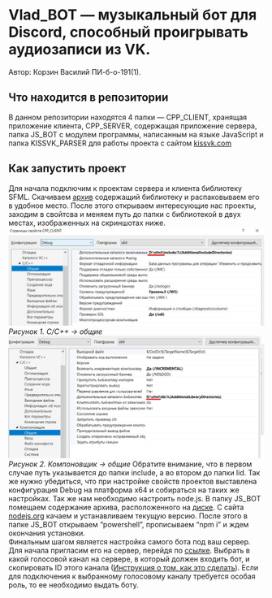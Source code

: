 # Vlad_BOT &mdash; музыкальный бот для Discord, способный проигрывать аудиозаписи из VK.

Автор: Корзин Василий ПИ-б-о-191(1).

## Что находится в репозитории

В данном репозитории находятся 4 папки &mdash; CPP_CLIENT, хранящая приложение клиента, CPP_SERVER, содержащая приложение сервера, папка JS_BOT с модулем программы, написанным на языке JavaScript и папка KISSVK_PARSER для работы проекта с сайтом [kissvk.com](https://kissvk.com/)

## Как запустить проект
Для начала подключим к проектам сервера и клиента библиотеку SFML. 
Скачиваем [архив](https://www.sfml-dev.org/files/SFML-2.5.1-windows-vc15-64-bit.zip) содержащий библиотеку и распаковываем его в удобное место.
После этого открываем интересующие нас проекты, заходим в свойтсва и меняем путь до папки с библиотекой в двух местах, изображенных на скриншотах ниже.
![Рисунок 1](https://raw.githubusercontent.com/GachiGucciGhoul/Vlad_BOT/master/screenshots/1.png)
_Рисунок 1. C/C++ -> общие_
![Рисунок 2](https://raw.githubusercontent.com/GachiGucciGhoul/Vlad_BOT/master/screenshots/2.png)
_Рисунок 2. Компоновщик -> общие_
Обратите внимание, что в первом случае путь указывается до папки include, а во втором до папки lid. Так же нужно убедиться, что при настройке свойств проектов выставлена конфигурация Debug на платформа x64 и собираться на таких же настройках.
Так же нам необходимо настроить node.js. В папку JS_BOT помещаем содержание архива, расположенного на [диске](https://yadi.sk/d/l788A7aLt_zvYQ). С сайта [nodejs.org](https://nodejs.org/en/) качаем и устанавливаем текущую версию. После этого в папке JS_BOT открываем “powershell”, прописываем “npm i” и ждем окончания установки.   
Финальным шагом является настройка самого бота под ваш сервер. Для начала пригласим его на сервер, перейдя по [ссылке](https://discord.com/oauth2/authorize?client_id=709356180119617656&scope=bot&permissions=3222032). Выбрать в какой голосовой канал на сервере, в который должен входить бот, и скопировать ID этого канала ([Инструкция о том, как это сделать](https://support.discord.com/hc/ru/articles/206346498-Где-мне-найти-ID-пользователя-сервера-сообщения-)). Если для подключения к выбранному голосовому каналу требуется особая роль, то ее необходимо выдать боту.
